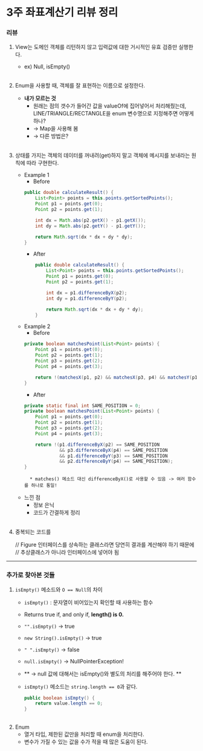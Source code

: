 # 3주 좌표계산기 리뷰 정리

### 리뷰
1. View는 도메인 객체를 리턴하지 않고 입력값에 대한 거시적인 유효 검증만 실행한다.
	* ex) Null, isEmpty()	
    <br>
2. Enum을 사용할 때, 객체를 잘 표현하는 이름으로 설정한다.
	* **내가 모르는 것**
		* 원래는 점의 갯수가 들어간 값을 valueOf에 집어넣어서 처리해줬는데, LINE/TRIANGLE/RECTANGLE을 enum 변수명으로 지정해주면 어떻게 하나?
		* → Map을 사용해 봄
		* → 다른 방법은?	
    <br>
3. 상태를 가지는 객체의 데이터를 꺼내려(get)하지 말고 객체에 메시지를 보내라는 원칙에 따라 구현한다.
	* Example 1
		* Before
		```java
		public double calculateResult() {
            List<Point> points = this.points.getSortedPoints();
		    Point p1 = points.get(0);
			Point p2 = points.get(1);

			int dx = Math.abs(p2.getX() - p1.getX());
			int dy = Math.abs(p2.getY() - p1.getY());

			return Math.sqrt(dx * dx + dy * dy);
        }
		```
		* After
		```java
			public double calculateResult() {
				List<Point> points = this.points.getSortedPoints();
				Point p1 = points.get(0);
				Point p2 = points.get(1);

				int dx = p1.differenceByX(p2);
				int dy = p1.differenceByY(p2);

				return Math.sqrt(dx * dx + dy * dy);
			}
		```
	* Example 2
		* Before
		```java
		private boolean matchesPoint(List<Point> points) {
			Point p1 = points.get(0);
			Point p2 = points.get(1);
			Point p3 = points.get(2);
			Point p4 = points.get(3);

			return !(matchesX(p1, p2) && matchesX(p3, p4) && matchesY(p1, p3) && matchesY(p2, p4));
		}
		```
		* After
		```java
    	private static final int SAME_POSITION = 0;
		private boolean matchesPoint(List<Point> points) {
        	Point p1 = points.get(0);
        	Point p2 = points.get(1);
        	Point p3 = points.get(2);
        	Point p4 = points.get(3);

        	return !(p1.differenceByX(p2) == SAME_POSITION
					 && p3.differenceByX(p4) == SAME_POSITION
					 && p1.differenceByY(p3) == SAME_POSITION
					 && p2.differenceByY(p4) == SAME_POSITION);
    	}
		```
			* matches() 메소드 대신 differenceByX()로 사용할 수 있음 -> 여러 함수를 하나로 통일!
	* 느낀 점
		* 정보 은닉
		* 코드가 간결하게 정리	
    <br>
4. 중복되는 코드를 

    // Figure 인터페이스를 상속하는 클래스라면 당연히 결과를 계산해야 하기 때문에
    // 추상클래스가 아니라 인터페이스에 넣어야 됨


---
### 추가로 찾아본 것들
1. `isEmpty()` 메소드와 `O == Null`의 차이
	* `isEmpty()` : 문자열이 비어있는지 확인할 때 사용하는 함수
	* Returns true if, and only if, **length() is 0.**
	* `"".isEmpty()` → true
	* `new String().isEmpty()` → true
	* `" ".isEmpty()` → false
	* `null.isEmpty()` → NullPointerException!
	* ** → null 값에 대해서는 isEmpty()와 별도의 처리를 해주어야 한다. **
	
	* `isEmpty()` 메소드는 `string.length == 0`과 같다.
		```java
		public boolean isEmpty() {
        	return value.length == 0;
    	}
		```	
    <br>
2. Enum
	* 열거 타입, 제한된 값만을 처리할 때 enum을 처리한다.
	* 변수가 가질 수 있는 값을 수가 적을 때 많은 도움이 된다.